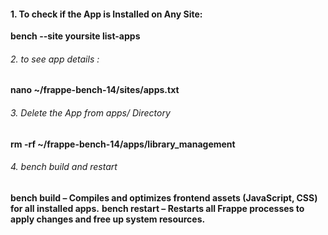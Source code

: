 ####  1. To check  if the App is Installed on Any Site:
**bench --site yoursite list-apps**
###### 2. to see app details :
**nano ~/frappe-bench-14/sites/apps.txt**
###### 3. Delete the App from apps/ Directory
**rm -rf ~/frappe-bench-14/apps/library_management**

###### 4.  bench build and restart 
**bench build – Compiles and optimizes frontend assets (JavaScript, CSS) for all installed apps.**
**bench restart – Restarts all Frappe processes to apply changes and free up system resources.**

